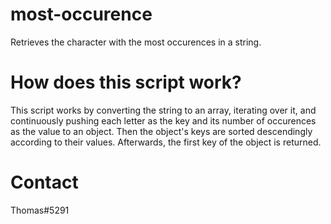 # most-occurence
Retrieves the character with the most occurences in a string.

# How does this script work?
This script works by converting the string to an array, iterating over it, and continuously pushing each letter as the key and its number of occurences as the value to an object. Then the object's keys are sorted descendingly according to their values. Afterwards, the first key of the object is returned.

# Contact
Thomas#5291
